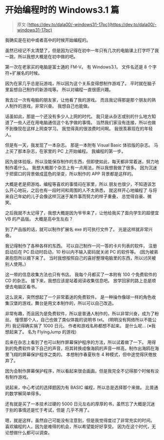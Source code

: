 # 开始编程时的 Windows3.1 篇

> 原文:[https://dev.to/dala00/-windows31-17pc](https://dev.to/dala00/-windows31-17pc)

我确实是在初中或者高中的时候开始编程的。

虽然已经记不太清楚了，但是因为记得在初中一年只有几次的电脑课上打字吓了我一跳，所以我想大概是在初中做的吧。

第一次在老家买的电脑是富士通的 FM-V。 有 Windows3.1。 文件名还是 8 个字符+扩展名的时候。

因为在家几乎总是玩游戏，所以因为这个关系变得想制作游戏了。 平时就在脑子里妄想自己制作的新游戏等。
所以对编程一直很感兴趣。

我去过一次有电脑的朋友家，让他看了我的游戏。 而且我记得那是那个朋友的熟人制作的游戏，非常兴奋。
我想自己也能做。

话虽如此，那是一个还没有多少人上网的时代。 我只是从杂志或别的什么地方知道了一些人还在用电脑通信这个名字做的事情。
当然我们家没有连接，所以也做不到像现在这样上网查学习。 我觉得真的很浪费时间啊。
我很羡慕现在的年轻人。

但是有一天，我发现了一本杂志。 那是一本附有 Visual Basic 体验版的杂志。
马上买了那本杂志，在家里的 PC 上开始编程。
我编程的第一步。

因为是体验版，所以没能保存制作的东西，但即使如此，每天都非常着迷，努力地制作着什么。
我想大概那个杂志上有一点用法，所以我想我做了很多。
因为沉迷于把窗口的背景做成蓝色的渐变，所以制作的 APP 背景都是这样的。

大概是老是把游戏、编程等喜欢的事情闷在家里，所以
朋友也很少，不知道该怎么开心地玩，之后也有一段时间和周围的人不太熟悉，
就这样开心地编程了
与将来自己年幼的儿子会像这样沉迷于某件事而努力的样子重叠，
总觉得自豪、微笑。

之后我就不太记得了，我想大概是因为爷爷来了，让他给我买了面向学生的超便宜 VB 的产品版。 大概是高中生左右？

到了产品版的话，就可以制作扩展名 exe 的可执行文件了。 光是这样就非常兴奋。

我记得制作了各种各样的东西。 可以自己制作一问一答的卡片列表的软件，
注册启动后在 PC 启动时启动，10 秒以内不输入密码就关闭 PC 的软件等。
(因为被弟弟抱怨所以摘下来了。 当时我想按照自己的喜好整理电脑里的东西，所以讨厌被别人使用。)

这一带的信息收集方法也只有书店。 我每个月都买了一本附有 100 个免费软件的 CD 的杂志。
接下来，我想应该是站着阅读收集信息吧。 放学回家的路上总是顺便去电脑区看书。

这么说来，突然想起了一个非常着迷的免费软件。
是一种操作像球一样的角色收集汉堡的游戏，舞台是用文本制作的，所以可以自己改造。

非常有趣，而且因为是免费软件，所以是普通人制作的，所以非常兴奋，成为了粉丝。
憧憬那个人，自己也做了类似体裁的说明书 txt。
(明明没有网络所以不能公开)
我记得确实捐了 1000 日元。
作者和游戏名称都想不起来。 是什么呢…
(※我想起来了。 名为 FlyingJump 的游戏)

后来在杂志上看到了也可以制作屏幕保护程序的方法，所以试着做了一下。
用得到的免费软件录下自己的声音，将其转换成像海鸥的声音一样高，制作出海鸥在海里飞翔的屏幕保护程序之类的。
本想制作春夏秋冬 4 种模式，但中途觉得厌倦放弃了。

因为会制作屏幕保护程序，所以看起来很会画画，但是我完全不记得那个时候有没有制作游戏。

说起来，中心考试的选择题因为有 BASIC 编程，所以总是选择那个来做。
比普通的数学解简单得多。

还有就是买了一本技术过硬的 5000 日元左右的厚厚的书，虽然忘了大概是沉迷于别的事情还是忙于考试，但是
几乎不用了。

嗯，就是这样，虽然自己可能没有注意到，但是我觉得度过了非常充实的时间。
喜欢编程的人，因为是难得的机会，所以希望能好好享受。
因为在这个时代，无论想做什么都可以调查。